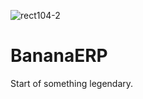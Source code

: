 ![rect104-2](https://github.com/user-attachments/assets/c60ad4f4-982a-484c-acea-460f745ea08e)

# BananaERP
Start of something legendary.
